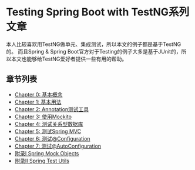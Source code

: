 # Testing Spring Boot with TestNG系列文章

本人比较喜欢用TestNG做单元、集成测试，所以本文的例子都是基于TestNG的。
而且Spring & Spring Boot官方对于Testing的例子大多是基于JUnit的，所以本文也能够给TestNG爱好者提供一些有用的帮助。

## 章节列表

* [Chapter 0: 基本概念][chapter_0_concept]
* [Chapter 1: 基本用法][chapter_1_basic]
* [Chapter 2: Annotation测试工具][chapter_2_annotation]
* [Chapter 3: 使用Mockito][chapter_3_mockito]
* [Chapter 4: 测试关系型数据库][chapter_4_rdbs]
* [Chapter 5: 测试Spring MVC][chapter_5_mvc]
* [Chapter 6: 测试@Configuration][chapter_6_configuration]
* [Chapter 7: 测试@AutoConfiguration][chapter_7_auto_configuration]
* [附录I Spring Mock Objects][appendix_i]
* [附录II Spring Test Utils][appendix_ii]


[doc-spring-test-utils]: http://docs.spring.io/spring/docs/4.3.9.RELEASE/spring-framework-reference/htmlsingle/#unit-testing-support-classes
[chapter_0_concept]: chapter_0_concept.md
[chapter_1_basic]: chapter_1_basic.md
[chapter_2_annotation]: chapter_2_annotation.md
[chapter_3_mockito]: chapter_3_mockito.md
[chapter_4_rdbs]: chapter_4_rdbs.md
[chapter_5_mvc]: chapter_5_mvc.md
[chapter_6_configuration]: chapter_6_configuration.md
[chapter_7_auto_configuration]: chapter_7_auto_configuration.md
[appendix_i]: appendix_i.md
[appendix_ii]: appendix_ii.md
